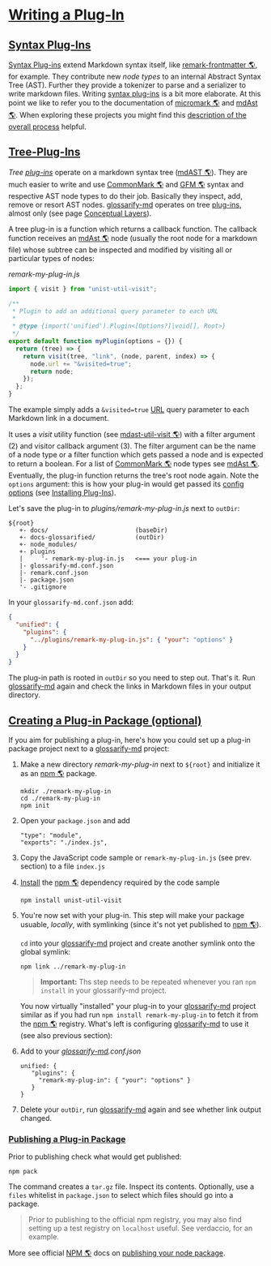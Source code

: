 # [Writing a Plug-In](#writing-a-plug-in)

<!--
aliases: Developing Plug-ins, Writing a Plug-in
-->

[remark-discussion]: https://github.com/remarkjs/remark/discussions/869#discussioncomment-1602674

## [Syntax Plug-Ins](#syntax-plug-ins)

[Syntax Plug-ins][1] extend Markdown syntax itself, like [remark-frontmatter 🌎][2], for example. They contribute new *node types* to an internal Abstract Syntax Tree (AST). Further they provide a tokenizer to parse and a serializer to write markdown files. Writing [syntax plug-ins][1] is a bit more elaborate. At this point we like to refer you to the documentation of [micromark 🌎][3] and [mdAst 🌎][4]. When exploring these projects you might find this [description of the overall process][remark-discussion] helpful.

## [Tree-Plug-Ins](#tree-plug-ins)

*Tree [plug-ins][5]* operate on a markdown syntax tree ([mdAST 🌎][4]). They are much easier to write and use [CommonMark 🌎][6] and [GFM 🌎][7] syntax and respective AST node types to do their job. Basically they inspect, add, remove or resort AST nodes. [glossarify-md][8] operates on tree [plug-ins][5], almost only (see page [Conceptual Layers][9]).

A tree plug-in is a function which returns a callback function. The callback function receives an [mdAst 🌎][4] node (usually the root node for a markdown file) whose subtree can be inspected and modified by visiting all or particular types of nodes:

*remark-my-plug-in.js*

```js
import { visit } from "unist-util-visit";

/**
 * Plugin to add an additional query parameter to each URL
 *
 * @type {import('unified').Plugin<[Options?]|void[], Root>}
 */
export default function myPlugin(options = {}) {
  return (tree) => {
    return visit(tree, "link", (node, parent, index) => {
      node.url += "&visited=true";
      return node;
    });
  };
}
```

The example simply adds a `&visited=true` [URL][10] query parameter to each Markdown link in a document.

It uses a *visit* utility function (see [mdast-util-visit 🌎][11]) with a filter argument (2) and visitor callback argument (3). The filter argument can be the name of a node type or a filter function which gets passed a node and is expected to return a boolean.  For a list of [CommonMark 🌎][6] node types see [mdAst 🌎][4]. Eventually, the plug-in function returns the tree's root node again.
Note the `options` argument: this is how your plug-in would get passed its [config options][12] (see [Installing Plug-Ins][13]).

Let's save the plug-in to *plugins/remark-my-plug-in.js* next to `outDir`:

    ${root}
       +- docs/                        (baseDir)
       +- docs-glossarified/           (outDir)
       +- node_modules/
       +- plugins
       |     '- remark-my-plug-in.js   <=== your plug-in
       |- glossarify-md.conf.json
       |- remark.conf.json
       |- package.json
       '- .gitignore

In your `glossarify-md.conf.json` add:

```json
{
  "unified": {
    "plugins": {
      "../plugins/remark-my-plug-in.js": { "your": "options" }
    }
  }
}
```

The plug-in path is rooted in `outDir` so you need to step out.
That's it. Run [glossarify-md][8] again and check the links in Markdown files in your output directory.

## [Creating a Plug-in Package (optional)](#creating-a-plug-in-package-optional)

If you aim for publishing a plug-in, here's how you could set up a plug-in package project next to a [glossarify-md][8] project:

1.  Make a new directory *remark-my-plug-in* next to `${root}` and initialize it as an [npm 🌎][14] package.

        mkdir ./remark-my-plug-in
        cd ./remark-my-plug-in
        npm init

2.  Open your `package.json` and add

        "type": "module",
        "exports": "./index.js",

3.  Copy the JavaScript code sample or `remark-my-plug-in.js` (see prev. section) to a file `index.js`

4.  [Install][15] the [npm 🌎][14] dependency required by the code sample

        npm install unist-util-visit

5.  You're now set with your plug-in. This step will make your package usuable, *locally*, with symlinking (since it's not yet published to [npm 🌎][14]).

    `cd` into your [glossarify-md][8] project and create another symlink onto the global symlink:

        npm link ../remark-my-plug-in

    > **Important:** Ths step needs to be repeated whenever you ran `npm install` in your glossarify-md project.

    You now virtually "installed" your plug-in to your [glossarify-md][8] project similar as if you had run `npm install remark-my-plug-in` to fetch it from the [npm 🌎][14] registry. What's left is configuring [glossarify-md][8] to use it (see also previous section):

6.  Add to your *[glossarify-md][8].conf.json*

        unified: {
           "plugins": {
             "remark-my-plug-in": { "your": "options" }
           }
        }

7.  Delete your `outDir`, run [glossarify-md][8] again and see whether link output changed.

### [Publishing a Plug-in Package](#publishing-a-plug-in-package)

Prior to publishing check what would get published:

    npm pack

The command creates a `tar.gz` file. Inspect its contents. Optionally, use a `files` whitelist in `package.json` to select which files should go into a package.

> Prior to publishing to the official npm registry, you may also find setting up a test registry on `localhost` useful. See verdaccio, for an example.

More see official [NPM 🌎][14] docs on [publishing your node package][16].

[1]: https://github.com/about-code/glossarify-md/blob/master/doc/plugins-dev.md#syntax-plug-ins "Syntax Plug-ins extend Markdown syntax itself, like remark-frontmatter, for example."

[2]: https://npmjs.com/package/remark-frontmatter "A remark syntax plug-in supporting pseudo-standard front-matter syntax."

[3]: https://github.com/micromark/ "A low-level extensible implementation of the CommonMark syntax specification (parsing and tokenizing)."

[4]: https://github.com/syntax-tree/mdast "Specification and Implementation of a Markdown Abstract Syntax Tree."

[5]: https://github.com/about-code/glossarify-md/blob/master/doc/plugins.md#installing-and-configuring-plug-ins "The following example demonstrates how to install remark-frontmatter, a syntax plug-in from the remark plug-in ecosystem which makes glossarify-md (resp."

[6]: https://commonmark.org "Effort on providing a minimal set of standardized Markdown syntax."

[7]: https://github.github.com/gfm/ "GitHub Flavoured Markdown"

[8]: https://github.com/about-code/glossarify-md

[9]: https://github.com/about-code/glossarify-md/blob/master/doc/conceptual-layers.md#internals-conceptual-layers "Conceptual layers of text processing by glossarify-md and projects contributing to each layer glossarify-md is built on unified, an umbrella project for text file processing in general."

[10]: https://github.com/about-code/glossarify-md/blob/master/doc/glossary.md#uri--url "Uniform Resource Identifier and Uniform Resource Locator are both the same thing, which is an ID with a syntax scheme://authority.tld/path/#fragment?query like https://my.org/foo/#bar?q=123."

[11]: https://npmjs.com/package/mdast-util-visit

[12]: https://github.com/about-code/glossarify-md/blob/master/conf/README.md

[13]: #installing-plug-ins

[14]: https://npmjs.com "Node Package Manager."

[15]: https://github.com/about-code/glossarify-md/blob/master/doc/install.md#install

[16]: https://docs.npmjs.com/packages-and-modules
